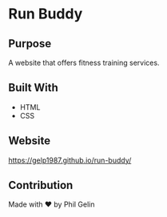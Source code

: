 # Run Buddy

## Purpose
A website that offers fitness training services.

## Built With
* HTML
* CSS

## Website
https://gelp1987.github.io/run-buddy/

## Contribution
Made with ❤️ by Phil Gelin
